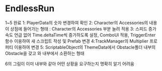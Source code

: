 # EndlessRun
 
1~5 완료
1: PlayerData의 숫자 변경하여 확인
2: Character의 Accessories의 내용이 상점에 들어가는 형태 : Character의 Accessories 부분 늘려 적용
3: 스피드 증가 속도 언급 없어 Time.deltaTime씩 증가하도록 설정, ComboUI 적용, TriggerEnter 함수 이용하여 새 스크립트 작성 및 Prefab 변경
4:TrackManager의 Multiplier 프로퍼티 이용하여 변경
5: ScriptableObject의 ThemeData에서 Obstacle폴더 내부의 Obstacle을 갖고 와 내부에서 소환하는 형태

6의 그림이 이미 내부와 같아 어떤 상황을 요구하는지 명확히 알기 어려움
